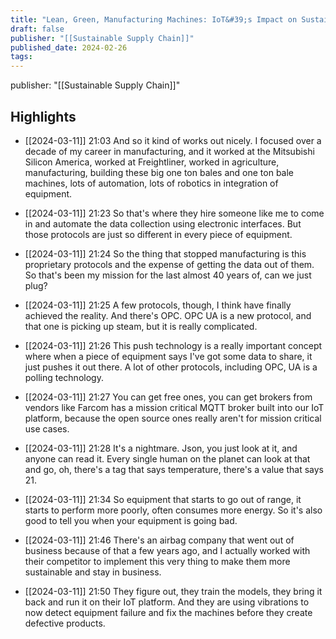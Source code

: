 ```yaml
---
title: "Lean, Green, Manufacturing Machines: IoT&#39;s Impact on Sustainability"
draft: false
publisher: "[[Sustainable Supply Chain]]"
published_date: 2024-02-26
tags:
---
```

publisher: "[[Sustainable Supply Chain]]"


## Highlights
* [[2024-03-11]] 21:03  And so it kind of works out nicely. I focused over a decade of my career in manufacturing, and it worked at the Mitsubishi Silicon America, worked at Freightliner, worked in agriculture, manufacturing, building these big one ton bales and one ton bale machines, lots of automation, lots of robotics in integration of equipment.

* [[2024-03-11]] 21:23  So that's where they hire someone like me to come in and automate the data collection using electronic interfaces. But those protocols are just so different in every piece of equipment.

* [[2024-03-11]] 21:24  So the thing that stopped manufacturing is this proprietary protocols and the expense of getting the data out of them. So that's been my mission for the last almost 40 years of, can we just plug?

* [[2024-03-11]] 21:25  A few protocols, though, I think have finally achieved the reality. And there's OPC. OPC UA is a new protocol, and that one is picking up steam, but it is really complicated.

* [[2024-03-11]] 21:26  This push technology is a really important concept where when a piece of equipment says I've got some data to share, it just pushes it out there. A lot of other protocols, including OPC, UA is a polling technology.

* [[2024-03-11]] 21:27  You can get free ones, you can get brokers from vendors like Farcom has a mission critical MQTT broker built into our IoT platform, because the open source ones really aren't for mission critical use cases.

* [[2024-03-11]] 21:28  It's a nightmare. Json, you just look at it, and anyone can read it. Every single human on the planet can look at that and go, oh, there's a tag that says temperature, there's a value that says 21.

* [[2024-03-11]] 21:34  So equipment that starts to go out of range, it starts to perform more poorly, often consumes more energy. So it's also good to tell you when your equipment is going bad.

* [[2024-03-11]] 21:46  There's an airbag company that went out of business because of that a few years ago, and I actually worked with their competitor to implement this very thing to make them more sustainable and stay in business.

* [[2024-03-11]] 21:50  They figure out, they train the models, they bring it back and run it on their IoT platform. And they are using vibrations to now detect equipment failure and fix the machines before they create defective products.

